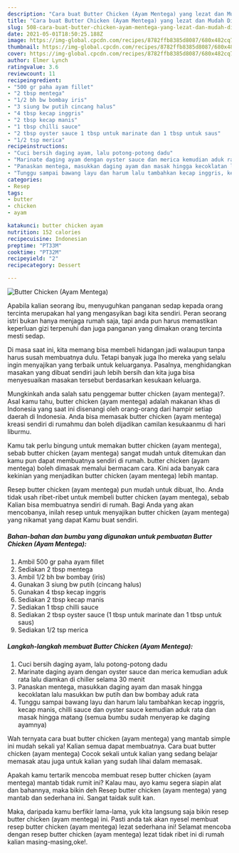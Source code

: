 ```yaml
---
description: "Cara buat Butter Chicken (Ayam Mentega) yang lezat dan Mudah Dibuat"
title: "Cara buat Butter Chicken (Ayam Mentega) yang lezat dan Mudah Dibuat"
slug: 508-cara-buat-butter-chicken-ayam-mentega-yang-lezat-dan-mudah-dibuat
date: 2021-05-01T18:50:25.188Z
image: https://img-global.cpcdn.com/recipes/8782ffb8385d8087/680x482cq70/butter-chicken-ayam-mentega-foto-resep-utama.jpg
thumbnail: https://img-global.cpcdn.com/recipes/8782ffb8385d8087/680x482cq70/butter-chicken-ayam-mentega-foto-resep-utama.jpg
cover: https://img-global.cpcdn.com/recipes/8782ffb8385d8087/680x482cq70/butter-chicken-ayam-mentega-foto-resep-utama.jpg
author: Elmer Lynch
ratingvalue: 3.6
reviewcount: 11
recipeingredient:
- "500 gr paha ayam fillet"
- "2 tbsp mentega"
- "1/2 bh bw bombay iris"
- "3 siung bw putih cincang halus"
- "4 tbsp kecap inggris"
- "2 tbsp kecap manis"
- "1 tbsp chilli sauce"
- "2 tbsp oyster sauce 1 tbsp untuk marinate dan 1 tbsp untuk saus"
- "1/2 tsp merica"
recipeinstructions:
- "Cuci bersih daging ayam, lalu potong-potong dadu"
- "Marinate daging ayam dengan oyster sauce dan merica kemudian aduk rata lalu diamkan di chiller selama 30 menit"
- "Panaskan mentega, masukkan daging ayam dan masak hingga kecoklatan lalu masukkan bw putih dan bw bombay aduk rata"
- "Tunggu sampai bawang layu dan harum lalu tambahkan kecap inggris, kecap manis, chilli sauce dan oyster sauce kemudian aduk rata dan masak hingga matang (semua bumbu sudah menyerap ke daging ayamnya)"
categories:
- Resep
tags:
- butter
- chicken
- ayam

katakunci: butter chicken ayam 
nutrition: 152 calories
recipecuisine: Indonesian
preptime: "PT33M"
cooktime: "PT32M"
recipeyield: "2"
recipecategory: Dessert

---
```



![Butter Chicken (Ayam Mentega)](https://img-global.cpcdn.com/recipes/8782ffb8385d8087/680x482cq70/butter-chicken-ayam-mentega-foto-resep-utama.jpg)

Apabila kalian seorang ibu, menyuguhkan panganan sedap kepada orang tercinta merupakan hal yang mengasyikan bagi kita sendiri. Peran seorang istri bukan hanya menjaga rumah saja, tapi anda pun harus memastikan keperluan gizi terpenuhi dan juga panganan yang dimakan orang tercinta mesti sedap.

Di masa  saat ini, kita memang bisa membeli hidangan jadi walaupun tanpa harus susah membuatnya dulu. Tetapi banyak juga lho mereka yang selalu ingin menyajikan yang terbaik untuk keluarganya. Pasalnya, menghidangkan masakan yang dibuat sendiri jauh lebih bersih dan kita juga bisa menyesuaikan masakan tersebut berdasarkan kesukaan keluarga. 



Mungkinkah anda salah satu penggemar butter chicken (ayam mentega)?. Asal kamu tahu, butter chicken (ayam mentega) adalah makanan khas di Indonesia yang saat ini disenangi oleh orang-orang dari hampir setiap daerah di Indonesia. Anda bisa memasak butter chicken (ayam mentega) kreasi sendiri di rumahmu dan boleh dijadikan camilan kesukaanmu di hari liburmu.

Kamu tak perlu bingung untuk memakan butter chicken (ayam mentega), sebab butter chicken (ayam mentega) sangat mudah untuk ditemukan dan kamu pun dapat membuatnya sendiri di rumah. butter chicken (ayam mentega) boleh dimasak memalui bermacam cara. Kini ada banyak cara kekinian yang menjadikan butter chicken (ayam mentega) lebih mantap.

Resep butter chicken (ayam mentega) pun mudah untuk dibuat, lho. Anda tidak usah ribet-ribet untuk membeli butter chicken (ayam mentega), sebab Kalian bisa membuatnya sendiri di rumah. Bagi Anda yang akan mencobanya, inilah resep untuk menyajikan butter chicken (ayam mentega) yang nikamat yang dapat Kamu buat sendiri.

<!--inarticleads1-->

##### Bahan-bahan dan bumbu yang digunakan untuk pembuatan Butter Chicken (Ayam Mentega):

1. Ambil 500 gr paha ayam fillet
1. Sediakan 2 tbsp mentega
1. Ambil 1/2 bh bw bombay (iris)
1. Gunakan 3 siung bw putih (cincang halus)
1. Gunakan 4 tbsp kecap inggris
1. Sediakan 2 tbsp kecap manis
1. Sediakan 1 tbsp chilli sauce
1. Sediakan 2 tbsp oyster sauce (1 tbsp untuk marinate dan 1 tbsp untuk saus)
1. Sediakan 1/2 tsp merica




<!--inarticleads2-->

##### Langkah-langkah membuat Butter Chicken (Ayam Mentega):

1. Cuci bersih daging ayam, lalu potong-potong dadu
1. Marinate daging ayam dengan oyster sauce dan merica kemudian aduk rata lalu diamkan di chiller selama 30 menit
1. Panaskan mentega, masukkan daging ayam dan masak hingga kecoklatan lalu masukkan bw putih dan bw bombay aduk rata
1. Tunggu sampai bawang layu dan harum lalu tambahkan kecap inggris, kecap manis, chilli sauce dan oyster sauce kemudian aduk rata dan masak hingga matang (semua bumbu sudah menyerap ke daging ayamnya)




Wah ternyata cara buat butter chicken (ayam mentega) yang mantab simple ini mudah sekali ya! Kalian semua dapat membuatnya. Cara buat butter chicken (ayam mentega) Cocok sekali untuk kalian yang sedang belajar memasak atau juga untuk kalian yang sudah lihai dalam memasak.

Apakah kamu tertarik mencoba membuat resep butter chicken (ayam mentega) mantab tidak rumit ini? Kalau mau, ayo kamu segera siapin alat dan bahannya, maka bikin deh Resep butter chicken (ayam mentega) yang mantab dan sederhana ini. Sangat taidak sulit kan. 

Maka, daripada kamu berfikir lama-lama, yuk kita langsung saja bikin resep butter chicken (ayam mentega) ini. Pasti anda tak akan nyesel membuat resep butter chicken (ayam mentega) lezat sederhana ini! Selamat mencoba dengan resep butter chicken (ayam mentega) lezat tidak ribet ini di rumah kalian masing-masing,oke!.


